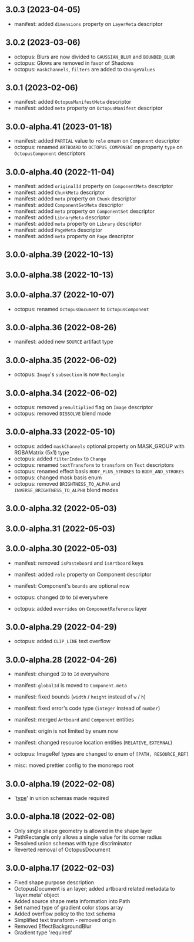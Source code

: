 ## 3.0.3 (2023-04-05)

- manifest: added `dimensions` property on `LayerMeta` descriptor

## 3.0.2 (2023-03-06)

- octopus: Blurs are now divided to `GAUSSIAN_BLUR` and `BOUNDED_BLUR`
- octopus: Glows are removed in favor of Shadows
- octopus: `maskChannels`, `filters` are added to `ChangeValues`

## 3.0.1 (2023-02-06)

- manifest: added `OctopusManifestMeta` descriptor
- manifest: added `meta` property on `OctopusManifest` descriptor

## 3.0.0-alpha.41 (2023-01-18)

- manifest: added `PARTIAL` value to `role` enum on `Component` descriptor
- octopus: renamed `ARTBOARD` to `OCTOPUS_COMPONENT` on property `type` on `OctopusComponent` descriptors

## 3.0.0-alpha.40 (2022-11-04)

- manifest: added `originalId` property on `ComponentMeta` descriptor
- manifest: added `ChunkMeta` descriptor
- manifest: added `meta` property on `Chunk` descriptor
- manifest: added `ComponentSetMeta` descriptor
- manifest: added `meta` property on `ComponentSet` descriptor
- manifest: added `LibraryMeta` descriptor
- manifest: added `meta` property on `Library` descriptor
- manifest: added `PageMeta` descriptor
- manifest: added `meta` property on `Page` descriptor

## 3.0.0-alpha.39 (2022-10-13)

## 3.0.0-alpha.38 (2022-10-13)

## 3.0.0-alpha.37 (2022-10-07)

- octopus: renamed `OctopusDocument` to `OctopusComponent`

## 3.0.0-alpha.36 (2022-08-26)

- manifest: added new `SOURCE` artifact type

## 3.0.0-alpha.35 (2022-06-02)

- octopus: `Image`'s `subsection` is now `Rectangle`

## 3.0.0-alpha.34 (2022-06-02)

- octopus: removed `premultiplied` flag on `Image` descriptor
- octopus: removed `DISSOLVE` blend mode

## 3.0.0-alpha.33 (2022-05-10)

- octopus: added `maskChannels` optional property on MASK_GROUP with RGBAMatrix (5x1) type
- octopus: added `filterIndex` to `Change`
- octopus: renamed `textTransform` to `transform` on `Text` descriptors
- octopus: renamed effect basis `BODY_PLUS_STROKES` to `BODY_AND_STROKES`
- octopus: changed mask basis enum
- octopus: removed `BRIGHTNESS_TO_ALPHA` and `INVERSE_BRIGHTNESS_TO_ALPHA` blend modes

## 3.0.0-alpha.32 (2022-05-03)

## 3.0.0-alpha.31 (2022-05-03)

## 3.0.0-alpha.30 (2022-05-03)

- manifest: removed `isPasteboard` and `isArtboard` keys
- manifest: added `role` property on Component descriptor
- manifest: Component's `bounds` are optional now

- octopus: changed `ID` to `Id` everywhere
- octopus: added `overrides` on `ComponentReference` layer

## 3.0.0-alpha.29 (2022-04-29)

- octopus: added `CLIP_LINE` text overflow

## 3.0.0-alpha.28 (2022-04-26)

- manifest: changed `ID` to `Id` everywhere
- manifest: `globalId` is moved to `Component.meta`
- manifest: fixed bounds (`width` / `height` instead of `w` / `h`)
- manifest: fixed error's code type (`integer` instead of `number`)
- manifest: merged `Artboard` and `Component` entities
- manifest: origin is not limited by enum now
- manifest: changed resource location entities (`RELATIVE`, `EXTERNAL`)

- octopus: ImageRef types are changed to enum of `[PATH, RESOURCE_REF]`

- misc: moved prettier config to the monorepo root

## 3.0.0-alpha.19 (2022-02-08)

- '[type](type)' in union schemas made required

## 3.0.0-alpha.18 (2022-02-08)

- Only single shape geometry is allowed in the shape layer
- PathRectangle only allows a single value for its corner radius
- Resolved union schemas with type discriminator
- Reverted removal of OctopusDocument

## 3.0.0-alpha.17 (2022-02-03)

- Fixed shape purpose description
- OctopusDocument is an layer; added artboard related metadata to 'layer.meta' object
- Added source shape meta information into Path
- Set named type of gradient color stops array
- Added overflow policy to the text schema
- Simplified text transform - removed origin
- Removed EffectBackgroundBlur
- Gradient type 'required'
